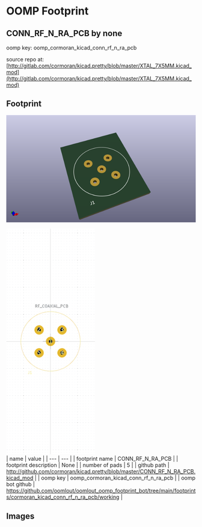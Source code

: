 # OOMP Footprint  
## CONN_RF_N_RA_PCB  by none  
  
oomp key: oomp_cormoran_kicad_conn_rf_n_ra_pcb  
  
source repo at: [http://gitlab.com/cormoran/kicad.pretty/blob/master/XTAL_7X5MM.kicad_mod](http://gitlab.com/cormoran/kicad.pretty/blob/master/XTAL_7X5MM.kicad_mod)  
## Footprint  
  
[![working_kicad_pcb_3d.png](working_kicad_pcb_3d_600.png)](working_kicad_pcb_3d.png)  
  
[![working.png](working_600.png)](working.png)  
| name | value | 
| --- | --- | 
| footprint name | CONN_RF_N_RA_PCB | 
| footprint description | None | 
| number of pads | 5 | 
| github path | http://github.com/cormoran/kicad.pretty/blob/master/CONN_RF_N_RA_PCB.kicad_mod | 
| oomp key | oomp_cormoran_kicad_conn_rf_n_ra_pcb | 
| oomp bot github | https://github.com/oomlout/oomlout_oomp_footprint_bot/tree/main/footprints/cormoran_kicad_conn_rf_n_ra_pcb/working | 
## Images  
